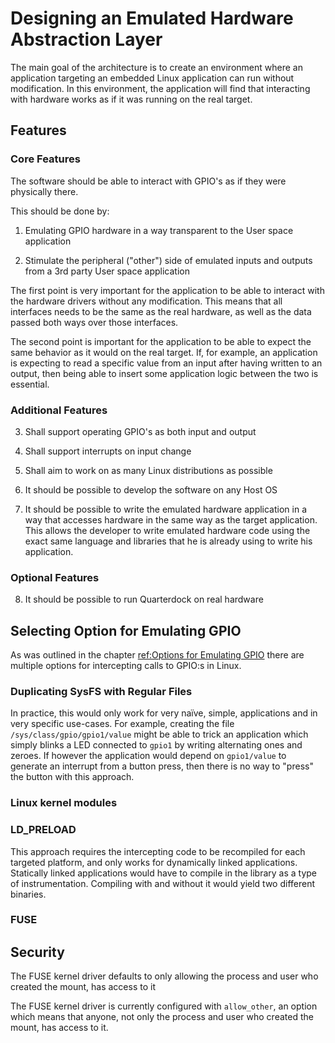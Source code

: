 # Designing an Emulated Hardware Abstraction Layer
The main goal of the architecture is to create an environment where an application targeting an embedded Linux application can run without modification. In this environment, the application will find that interacting with hardware works as if it was running on the real target.

## Features

### Core Features

The software should be able to interact with GPIO's as if they were physically there.

This should be done by:

1. Emulating GPIO hardware in a way transparent to the User space application

2. Stimulate the peripheral ("other") side of emulated inputs and outputs from a 3rd party User space application

The first point is very important for the application to be able to interact with the hardware drivers without any modification. This means that all interfaces needs to be the same as the real hardware, as well as the data passed both ways over those interfaces.

The second point is important for the application to be able to expect the same behavior as it would on the real target. If, for example, an application is expecting to read a specific value from an input after having written to an output, then being able to insert some application logic between the two is essential.

### Additional Features

3. Shall support operating GPIO's as both input and output

4. Shall support interrupts on input change

5. Shall aim to work on as many Linux distributions as possible

6. It should be possible to develop the software on any Host OS

7. It should be possible to write the emulated hardware application in a way that accesses hardware in the same way as the target application. This allows the developer to write emulated hardware code using the exact same language and libraries that he is already using to write his application.

### Optional Features

8. It should be possible to run Quarterdock on real hardware

## Selecting Option for Emulating GPIO
As was outlined in the chapter [ref:Options for Emulating GPIO](?) there are multiple options for intercepting calls to GPIO:s in Linux.

### Duplicating SysFS with Regular Files
In practice, this would only work for very naïve, simple, applications and in very specific use-cases. For example, creating the file `/sys/class/gpio/gpio1/value` might be able to trick an application which simply blinks a LED connected to `gpio1` by writing alternating ones and zeroes. If however the application would depend on `gpio1/value` to generate an interrupt from a button press, then there is no way to "press" the button with this approach.

### Linux kernel modules

### LD_PRELOAD

This approach requires the intercepting code to be recompiled for each targeted platform, and only works for dynamically linked applications. Statically linked applications would have to compile in the library as a type of instrumentation. Compiling with and without it would yield two different binaries.

### FUSE

## Security
The FUSE kernel driver defaults to only allowing the process and user who created the mount, has access to it

The FUSE kernel driver is currently configured with `allow_other`, an option which means that anyone, not only the process and user who created the mount, has access to it.

